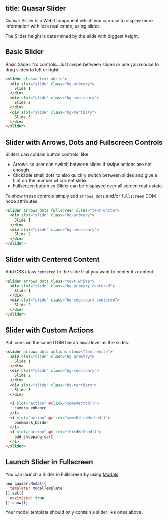 title: Quasar Slider
---
Quasar Slider is a Web Component which you can use to display more information with less real estate, using slides.

The Slider height is determined by the slide with biggest height.

<input type="hidden" data-fullpage-demo="slider">

## Basic Slider
Basic Slider. No controls. Just swipe between slides or
use you mouse to drag slides to left or right.

``` html
<slider class="text-white">
  <div slot="slide" class="bg-primary">
    Slide 1
  </div>
  <div slot="slide" class="bg-secondary">
    Slide 2
  </div>
  <div slot="slide" class="bg-tertiary">
    Slide 3
  </div>
</slider>
```

## Slider with Arrows, Dots and Fullscreen Controls
Sliders can contain button controls, like:
* Arrows so user can switch between slides if swipe actions are not enough.
* Clickable small dots to also quickly switch between slides and give a hint on the number of current slide.
* Fullscreen button so Slider can be displayed over all screen real-estate.

To show these controls simply add `arrows`, `dots` and/or `fullscreen` DOM node attributes.

``` html
<slider arrows dots fullscreen class="text-white">
  <div slot="slide" class="bg-primary">
    Slide 1
  </div>
  <div slot="slide" class="bg-secondary">
    Slide 2
  </div>
</slider>
```

## Slider with Centered Content
Add CSS class `centered` to the slide that you want to center its content.

``` html
<slider arrows dots class="text-white">
  <div slot="slide" class="bg-primary centered">
    Slide 1
  </div>
  <div slot="slide" class="bg-secondary centered">
    Slide 2
  </div>
</slider>
```

## Slider with Custom Actions
Put icons on the same DOM hierarchical level as the slides.

``` html
<slider arrows dots actions class="text-white">
  <div slot="slide" class="bg-primary">
    Slide 1
  </div>
  <div slot="slide" class="bg-secondary">
    Slide 2
  </div>
  <div slot="slide" class="bg-tertiary">
    Slide 3
  </div>

  <i slot="action" @click="someMethod()">
    camera_enhance
  </i>
  <i slot="action" @click="someOtherMethod()">
    bookmark_border
  </i>
  <i slot="action" @click="thirdMethod()">
    add_shopping_cart
  </i>
</slider>
```

## Launch Slider in Fullscreen
You can launch a Slider in Fullscreen by using [Modals](/components/modal.html):

``` js
new quasar.Modal({
  template: modalTemplate
}).set({
  maximized: true
}).show();
```

Your modal template should only contain a slider like ones above.
